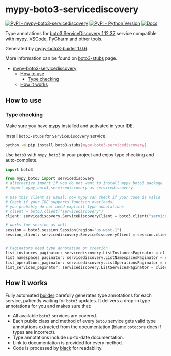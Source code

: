 # mypy-boto3-servicediscovery

[![PyPI - mypy-boto3-servicediscovery](https://img.shields.io/pypi/v/mypy-boto3-servicediscovery.svg?color=blue)](https://pypi.org/project/mypy-boto3-servicediscovery)
[![PyPI - Python Version](https://img.shields.io/pypi/pyversions/mypy-boto3-servicediscovery.svg?color=blue)](https://pypi.org/project/mypy-boto3-servicediscovery)
[![Docs](https://img.shields.io/readthedocs/mypy-boto3-builder.svg?color=blue)](https://mypy-boto3-builder.readthedocs.io/)

Type annotations for
[boto3.ServiceDiscovery 1.12.37](https://boto3.amazonaws.com/v1/documentation/api/1.12.37/reference/services/servicediscovery.html#ServiceDiscovery) service
compatible with [mypy](https://github.com/python/mypy), [VSCode](https://code.visualstudio.com/),
[PyCharm](https://www.jetbrains.com/pycharm/) and other tools.

Generated by [mypy-boto3-buider 1.0.6](https://github.com/vemel/mypy_boto3_builder).

More information can be found on [boto3-stubs](https://pypi.org/project/boto3-stubs/) page.

- [mypy-boto3-servicediscovery](#mypy-boto3-servicediscovery)
  - [How to use](#how-to-use)
    - [Type checking](#type-checking)
  - [How it works](#how-it-works)

## How to use

### Type checking

Make sure you have [mypy](https://github.com/python/mypy) installed and activated in your IDE.

Install `boto3-stubs` for `ServiceDiscovery` service.

```bash
python -m pip install boto3-stubs[mypy-boto3-servicediscovery]
```

Use `boto3` with `mypy_boto3` in your project and enjoy type checking and auto-complete.

```python
import boto3

from mypy_boto3 import servicediscovery
# alternative import if you do not want to install mypy_boto3 package
# import mypy_boto3_servicediscovery as servicediscovery

# Use this client as usual, now mypy can check if your code is valid.
# Check if your IDE supports function overloads,
# you probably do not need explicit type annotations
# client = boto3.client("servicediscovery")
client: servicediscovery.ServiceDiscoveryClient = boto3.client("servicediscovery")

# works for session as well
session = boto3.session.Session(region="us-west-1")
session_client: servicediscovery.ServiceDiscoveryClient = session.client("servicediscovery")


# Paginators need type annotation on creation
list_instances_paginator: servicediscovery.ListInstancesPaginator = client.get_paginator("list_instances")
list_namespaces_paginator: servicediscovery.ListNamespacesPaginator = client.get_paginator("list_namespaces")
list_operations_paginator: servicediscovery.ListOperationsPaginator = client.get_paginator("list_operations")
list_services_paginator: servicediscovery.ListServicesPaginator = client.get_paginator("list_services")
```

## How it works

Fully automated [builder](https://github.com/vemel/mypy_boto3_builder) carefully generates
type annotations for each service, patiently waiting for `boto3` updates. It delivers
a drop-in type annotations for you and makes sure that:

- All available `boto3` services are covered.
- Each public class and method of every `boto3` service gets valid type annotations
  extracted from the documentation (blame `botocore` docs if types are incorrect).
- Type annotations include up-to-date documentation.
- Link to documentation is provided for every method.
- Code is processed by [black](https://github.com/psf/black) for readability.